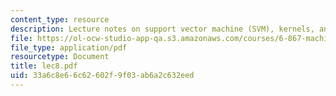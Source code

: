 ```yaml
---
content_type: resource
description: Lecture notes on support vector machine (SVM), kernels, and kernel optimization.
file: https://ol-ocw-studio-app-qa.s3.amazonaws.com/courses/6-867-machine-learning-fall-2006/33a6c8e66c62602f9f03ab6a2c632eed_lec8.pdf
file_type: application/pdf
resourcetype: Document
title: lec8.pdf
uid: 33a6c8e6-6c62-602f-9f03-ab6a2c632eed
---
```

